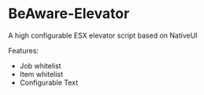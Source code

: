 # BeAware-Elevator
A high configurable ESX elevator script based on NativeUI

Features:
- Job whitelist
- Item whitelist
- Configurable Text

